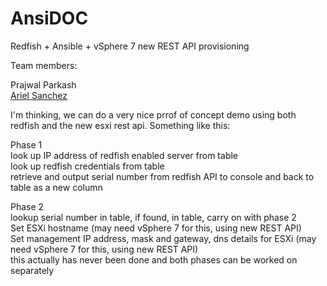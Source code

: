 # AnsiDOC

Redfish + Ansible + vSphere 7 new REST API provisioning

Team members:

Prajwal Parkash   
[Ariel Sanchez](https://twitter.com/arielsanchezmor)  

I'm thinking, we can do a very nice prrof of concept demo using both redfish and the new esxi rest api. Something like this:

Phase 1  
look up IP address of redfish enabled server from table  
look up redfish credentials from table  
retrieve and output serial number from redfish API to console and back to table as a new column  

Phase 2  
lookup serial number in table, if found, in table, carry on with phase 2  
Set ESXi hostname (may need vSphere 7 for this, using new REST API)  
Set management IP address, mask and gateway, dns details for ESXi (may need vSphere 7 for this, using new REST API)  
this actually has never been done and both phases can be worked on separately  
